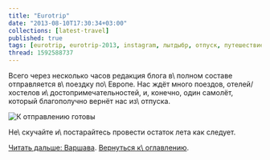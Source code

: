 ```yaml
---
title: "Eurotrip"
date: "2013-08-10T17:30:34+03:00"
collections: [latest-travel]
published: true
tags: [eurotrip, eurotrip-2013, instagram, лытдыбр, отпуск, путешествие, фотки]
thread: 1592588737
---
```


Всего через несколько часов редакция блога в\ полном составе отправляется в\ поездку по\ Европе. Нас ждёт много поездов,
отелей/хостелов и\ достопримечательностей, и, конечно, один самолёт, который благополучно вернёт нас из\ отпуска.

![К отправлению готовы](/images/travel/2013-08-eurotrip/minsk-backpacks.jpg "К отправлению готовы")

Не\ скучайте и\ постарайтесь провести остаток лета как следует.

[Читать дальше: Варшава](/post/eurotrip-warsaw/). [Вернуться к\ оглавлению](/post/eurotrip-2013/).
